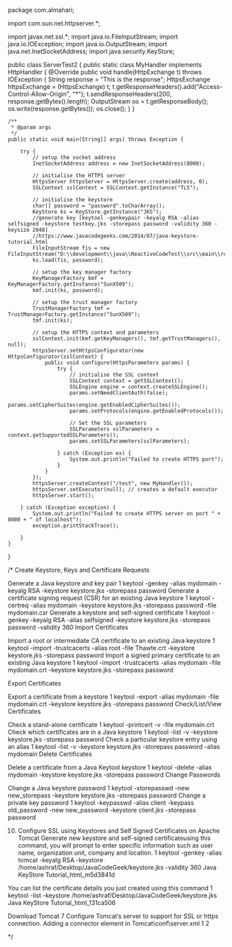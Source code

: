 package com.almahari;

import com.sun.net.httpserver.*;

import javax.net.ssl.*;
import java.io.FileInputStream;
import java.io.IOException;
import java.io.OutputStream;
import java.net.InetSocketAddress;
import java.security.KeyStore;

public class ServerTest2 {
    public static class MyHandler implements HttpHandler {
        @Override
        public void handle(HttpExchange t) throws IOException {
            String response = "This is the response";
            HttpsExchange httpsExchange = (HttpsExchange) t;
            t.getResponseHeaders().add("Access-Control-Allow-Origin", "*");
            t.sendResponseHeaders(200, response.getBytes().length);
            OutputStream os = t.getResponseBody();
            os.write(response.getBytes());
            os.close();
        }
    }

    /**
     * @param args
     */
    public static void main(String[] args) throws Exception {

        try {
            // setup the socket address
            InetSocketAddress address = new InetSocketAddress(8000);

            // initialise the HTTPS server
            HttpsServer httpsServer = HttpsServer.create(address, 0);
            SSLContext sslContext = SSLContext.getInstance("TLS");

            // initialise the keystore
            char[] password = "password".toCharArray();
            KeyStore ks = KeyStore.getInstance("JKS");
            //generate key [keytool -genkeypair -keyalg RSA -alias selfsigned -keystore testkey.jks -storepass password -validity 360 -keysize 2048]
            //https://www.javacodegeeks.com/2014/07/java-keystore-tutorial.html
            FileInputStream fis = new FileInputStream("D:\\development\\java\\ReactiveCodeTest\\src\\main\\resources\\testkey.jks");
            ks.load(fis, password);

            // setup the key manager factory
            KeyManagerFactory kmf = KeyManagerFactory.getInstance("SunX509");
            kmf.init(ks, password);

            // setup the trust manager factory
            TrustManagerFactory tmf = TrustManagerFactory.getInstance("SunX509");
            tmf.init(ks);

            // setup the HTTPS context and parameters
            sslContext.init(kmf.getKeyManagers(), tmf.getTrustManagers(), null);
            httpsServer.setHttpsConfigurator(new HttpsConfigurator(sslContext) {
                public void configure(HttpsParameters params) {
                    try {
                        // initialise the SSL context
                        SSLContext context = getSSLContext();
                        SSLEngine engine = context.createSSLEngine();
                        params.setNeedClientAuth(false);
                        params.setCipherSuites(engine.getEnabledCipherSuites());
                        params.setProtocols(engine.getEnabledProtocols());

                        // Set the SSL parameters
                        SSLParameters sslParameters = context.getSupportedSSLParameters();
                        params.setSSLParameters(sslParameters);

                    } catch (Exception ex) {
                        System.out.println("Failed to create HTTPS port");
                    }
                }
            });
            httpsServer.createContext("/test", new MyHandler());
            httpsServer.setExecutor(null); // creates a default executor
            httpsServer.start();

        } catch (Exception exception) {
            System.out.println("Failed to create HTTPS server on port " + 8000 + " of localhost");
            exception.printStackTrace();

        }
    }
}

/*
Create Keystore, Keys and Certificate Requests

Generate a Java keystore and key pair
1
keytool -genkey -alias mydomain -keyalg RSA -keystore keystore.jks -storepass password
Generate a certificate signing request (CSR) for an existing Java keystore
1
keytool -certreq -alias mydomain -keystore keystore.jks -storepass password -file mydomain.csr
Generate a keystore and self-signed certificate
1
keytool -genkey -keyalg RSA -alias selfsigned -keystore keystore.jks -storepass password -validity 360
Import Certificates

Import a root or intermediate CA certificate to an existing Java keystore
1
keytool -import -trustcacerts -alias root -file Thawte.crt -keystore keystore.jks -storepass password
Import a signed primary certificate to an existing Java keystore
1
keytool -import -trustcacerts -alias mydomain -file mydomain.crt -keystore keystore.jks -storepass password

Export Certificates

Export a certificate from a keystore
1
keytool -export -alias mydomain -file mydomain.crt -keystore keystore.jks -storepass password
Check/List/View Certificates

Check a stand-alone certificate
1
keytool -printcert -v -file mydomain.crt
Check which certificates are in a Java keystore
1
keytool -list -v -keystore keystore.jks -storepass password
Check a particular keystore entry using an alias
1
keytool -list -v -keystore keystore.jks -storepass password -alias mydomain
Delete Certificates

Delete a certificate from a Java Keytool keystore
1
keytool -delete -alias mydomain -keystore keystore.jks -storepass password
Change Passwords

Change a Java keystore password
1
keytool -storepasswd -new new_storepass -keystore keystore.jks -storepass password
Change a private key password
1
keytool -keypasswd -alias client -keypass old_password -new new_password -keystore client.jks -storepass password



10. Configure SSL using Keystores and Self Signed Certificates on Apache Tomcat
Generate new keystore and self-signed certificateusing this command, you will prompt to enter specific information such as user name, organization unit, company and location.
1
keytool -genkey -alias tomcat -keyalg RSA -keystore /home/ashraf/Desktop/JavaCodeGeek/keystore.jks -validity 360
Java KeyStore Tutorial_html_m5d3841d

You can list the certificate details you just created using this command
1
keytool -list -keystore /home/ashraf/Desktop/JavaCodeGeek/keystore.jks
Java KeyStore Tutorial_html_131ca506

Download Tomcat 7
Configure Tomcat’s server to support for SSL or https connection. Adding a connector element in Tomcat\conf\server.xml
1
2
<Connector port="8443" maxThreads="150" scheme="https" secure="true"
SSLEnabled="true" keystoreFile="/home/ashraf/Desktop/JavaCodeGeek/.keystore" keystorePass="password" clientAuth="false" keyAlias="tomcat" sslProtocol="TLS" />

 */
